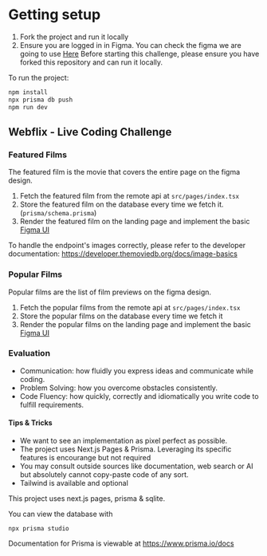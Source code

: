 # Getting setup

1. Fork the project and run it locally
2. Ensure you are logged in in Figma. You can check the figma we are going to use [Here](https://www.figma.com/design/8IrWHW2aUQZN6ILycX6ug7/Liteflix-Challenge?node-id=0-1&node-type=canvas)
Before starting this challenge, please ensure you have forked this repository and can run it locally.

To run the project:

```bash
npm install
npx prisma db push
npm run dev
```

## Webflix - Live Coding Challenge

### Featured Films

The featured film is the movie that covers the entire page on the figma design.

1. Fetch the featured film from the remote api at `src/pages/index.tsx`
2. Store the featured film on the database every time we fetch it. (`prisma/schema.prisma`)
3. Render the featured film on the landing page and implement the basic [Figma UI](https://www.figma.com/design/8IrWHW2aUQZN6ILycX6ug7/Liteflix-Challenge?node-id=0-1&node-type=canvas)

To handle the endpoint's images correctly, please refer to the developer documentation: https://developer.themoviedb.org/docs/image-basics

### Popular Films

Popular films are the list of film previews on the figma design.

1. Fetch the popular films from the remote api at `src/pages/index.tsx`
2. Store the popular films on the database every time we fetch it
3. Render the popular films on the landing page and implement the basic [Figma UI](https://www.figma.com/design/8IrWHW2aUQZN6ILycX6ug7/Liteflix-Challenge?node-id=0-1&node-type=canvas)

### Evaluation
- Communication: how fluidly you express ideas and communicate while coding.
- Problem Solving: how you overcome obstacles consistently.
- Code Fluency: how quickly, correctly and idiomatically you write code to fulfill requirements.

#### Tips & Tricks
- We want to see an implementation as pixel perfect as possible.
- The project uses Next.js Pages & Prisma. Leveraging its specific features is encourange but not required
- You may consult outside sources like documentation, web search or AI but absolutely cannot copy-paste code of any sort.
- Tailwind is available and optional

This project uses next.js pages, prisma & sqlite.

You can view the database with
```
npx prisma studio
```
Documentation for Prisma is viewable at https://www.prisma.io/docs
